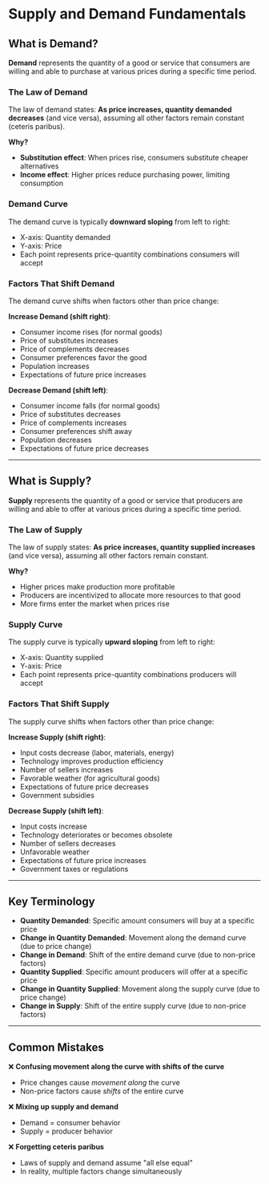 # Supply and Demand Fundamentals

## What is Demand?

**Demand** represents the quantity of a good or service that consumers are willing and able to purchase at various prices during a specific time period.

### The Law of Demand

The law of demand states: **As price increases, quantity demanded decreases** (and vice versa), assuming all other factors remain constant (ceteris paribus).

**Why?**
- **Substitution effect**: When prices rise, consumers substitute cheaper alternatives
- **Income effect**: Higher prices reduce purchasing power, limiting consumption

### Demand Curve

The demand curve is typically **downward sloping** from left to right:
- X-axis: Quantity demanded
- Y-axis: Price
- Each point represents price-quantity combinations consumers will accept

### Factors That Shift Demand

The demand curve shifts when factors other than price change:

**Increase Demand (shift right)**:
- Consumer income rises (for normal goods)
- Price of substitutes increases
- Price of complements decreases
- Consumer preferences favor the good
- Population increases
- Expectations of future price increases

**Decrease Demand (shift left)**:
- Consumer income falls (for normal goods)
- Price of substitutes decreases
- Price of complements increases
- Consumer preferences shift away
- Population decreases
- Expectations of future price decreases

---

## What is Supply?

**Supply** represents the quantity of a good or service that producers are willing and able to offer at various prices during a specific time period.

### The Law of Supply

The law of supply states: **As price increases, quantity supplied increases** (and vice versa), assuming all other factors remain constant.

**Why?**
- Higher prices make production more profitable
- Producers are incentivized to allocate more resources to that good
- More firms enter the market when prices rise

### Supply Curve

The supply curve is typically **upward sloping** from left to right:
- X-axis: Quantity supplied
- Y-axis: Price
- Each point represents price-quantity combinations producers will accept

### Factors That Shift Supply

The supply curve shifts when factors other than price change:

**Increase Supply (shift right)**:
- Input costs decrease (labor, materials, energy)
- Technology improves production efficiency
- Number of sellers increases
- Favorable weather (for agricultural goods)
- Expectations of future price decreases
- Government subsidies

**Decrease Supply (shift left)**:
- Input costs increase
- Technology deteriorates or becomes obsolete
- Number of sellers decreases
- Unfavorable weather
- Expectations of future price increases
- Government taxes or regulations

---

## Key Terminology

- **Quantity Demanded**: Specific amount consumers will buy at a specific price
- **Change in Quantity Demanded**: Movement along the demand curve (due to price change)
- **Change in Demand**: Shift of the entire demand curve (due to non-price factors)
- **Quantity Supplied**: Specific amount producers will offer at a specific price
- **Change in Quantity Supplied**: Movement along the supply curve (due to price change)
- **Change in Supply**: Shift of the entire supply curve (due to non-price factors)

---

## Common Mistakes

❌ **Confusing movement along the curve with shifts of the curve**
- Price changes cause *movement along* the curve
- Non-price factors cause *shifts* of the entire curve

❌ **Mixing up supply and demand**
- Demand = consumer behavior
- Supply = producer behavior

❌ **Forgetting ceteris paribus**
- Laws of supply and demand assume "all else equal"
- In reality, multiple factors change simultaneously
